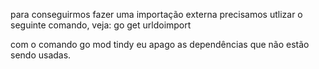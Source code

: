 para conseguirmos fazer uma importação externa precisamos utlizar o seguinte comando, veja: go get urldoimport

com o comando go mod tindy eu apago as dependências que não estão sendo usadas.
